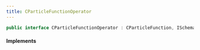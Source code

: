 ```yaml
---
title: CParticleFunctionOperator
---
```


```csharp
public interface CParticleFunctionOperator : CParticleFunction, ISchemaClass<CParticleFunction>, ISchemaClass<CParticleFunctionOperator>, ISchemaField, ISchemaClass, INativeHandle
```

#### Implements

